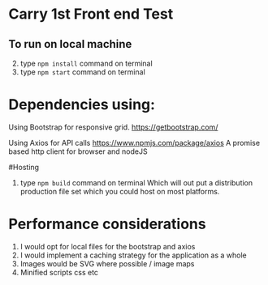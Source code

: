 # Carry 1st Front end Test

## To run on local machine

2. type `npm install` command on terminal
3. type `npm start` command on terminal

# Dependencies using:

Using Bootstrap for responsive grid.
https://getbootstrap.com/

Using Axios for API calls
https://www.npmjs.com/package/axios
A promise based http client for browser and nodeJS

#Hosting

1. type `npm build` command on terminal
   Which will out put a distribution production file set which you could host on most platforms.

# Performance considerations

1. I would opt for local files for the bootstrap and axios
2. I would implement a caching strategy for the application as a whole
3. Images would be SVG where possible / image maps
4. Minified scripts css etc
